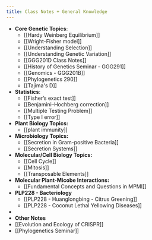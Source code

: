 ```yaml
---
title: Class Notes + General Knowledge
---
```


- **Core Genetic Topics**:
	- [[Hardy Weinberg Equilibrium]]
	- [[Wright-Fisher model]]
	- [[Understanding Selection]]
	- [[Understanding Genetic Variation]]
	- [[GGG201D Class Notes]]
	- [[History of Genetics Seminar - GGG291]]
	- [[Genomics - GGG201B]]
	- [[Phylogenetics 290]]
	- [[Tajima's D]]
- **Statistics**:
	- [[Fisher’s exact test]]
	- [[Benjamini–Hochberg correction]]
	- [[Multiple Testing Problem]]
	- [[Type I error]]
- **Plant Biology Topics:**
	- [[plant immunity]]
- **Microbiology Topics:**
	- [[Secretion in Gram-positive Bacteria]]
	- [[Secretion Systems]]
- **Molecular/Cell Biology Topics:**
	- [[Cell Cycle]]
	- [[Mitosis]]
	- [[Transposable Elements]]
- **Molecular Plant-Micobe Interactions:**
	- [[Fundamental Concepts and Questions in MPMI]]
- **PLP228 - Bacteriology**
	- [[PLP228 - Huanglongbing - Citrus Greening]]
	- [[PLP228 - Coconut Lethal Yellowing Diseases]]
-
- **Other Notes**
- [[Evolution and Ecology of CRISPR]]
- [[Phylogenetics Seminar]]